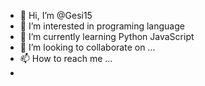 - 👋 Hi, I’m @Gesi15
- 👀 I’m interested in programing language
- 🌱 I’m currently learning Python JavaScript
- 💞️ I’m looking to collaborate on ...
- 📫 How to reach me ...
- 

<!---
Gesi15/Gesi15 is a ✨ special ✨ repository because its `README.md` (this file) appears on your GitHub profile.
You can click the Preview link to take a look at your changes.
--->
